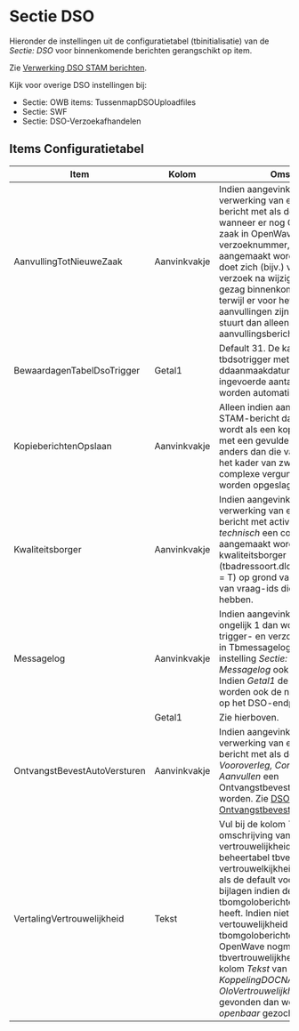 # Sectie DSO

Hieronder de instellingen uit de configuratietabel (tbinitialisatie) van de _Sectie: DSO_ voor binnenkomende berichten gerangschikt op item.

Zie [Verwerking DSO STAM berichten](/probleemoplossing/programmablokken/verwerking_dso_stam_berichten.md).

Kijk voor overige DSO instellingen bij:

- Sectie: OWB items: TussenmapDSOUploadfiles
- Sectie: SWF
- Sectie: DSO-Verzoekafhandelen

## Items Configuratietabel

| Item                         | Kolom        | Omschrijving                                                           |
|------------------------------|--------------|------------------------------------------------------------------------|
| AanvullingTotNieuweZaak      | Aanvinkvakje | Indien aangevinkt zal bij de verwerking van een DSO STAM-bericht met als doel _Aanvullen_ wanneer er nog GEEN bestaande zaak in OpenWave is voor het verzoeknummer, een nieuwe zaak aangemaakt worden. Deze situatie doet zich (bijv.) voor indien het DSO verzoek na wijzigen van bevoegd gezag binnenkomt in OpenWave terwijl er voor het originele verzoek al aanvullingen zijn geweest: het DSO stuurt dan alleen het laatste aanvullingsbericht naar OpenWave. |
| BewaardagenTabelDsoTrigger   | Getal1       | Default 31. De kaarten uit de tabel tbdsotrigger met een ddaanmaakdatum ouder dan de hier ingevoerde aantal dagen geleden, worden automatisch. |
| KopieberichtenOpslaan        | Aanvinkvakje | Alleen indien aangevinkt zal een DSO STAM-bericht dat gekwalificeerd wordt als een kopiebericht (dus o.a. met een gevulde behandeldienst anders dan die van de host) toch - in het kader van zwarte gaten bij complexe vergunningen - als zaak worden opgeslagen. |
| Kwaliteitsborger             | Aanvinkvakje | Indien aangevinkt zal bij de verwerking van een DSO STAM-bericht met activiteit _bouwactiviteit technisch_ een contactadres aangemaakt worden met de rol kwaliteitsborger (tbadressoort.dldsorolkwaliteitsborger = T) op grond van de aanwezigheid van vraag-ids die daarop betrekking hebben. |
| Messagelog                   | Aanvinkvakje | Indien aangevinkt en _Getal1_ is ongelijk 1 dan worden alleen de valide trigger- en verzoekberichten gelogd in Tbmessagelog (mits de algemene instelling _Sectie: OWB en Item: Messagelog_ ook aangevinkt is). Indien _Getal1_ de waarde 1 heeft, dan worden ook de niet valide berichten op het DSO-endpoint gelogd. |
|                              | Getal1       | Zie hierboven.                                                         |
| OntvangstBevestAutoVersturen | Aanvinkvakje | Indien aangevinkt zal bij de verwerking van een DSO STAM-bericht met als doel _Initieren, Vooroverleg, Conceptverzoek_ of _Aanvullen_ een Ontvangstbevestigingsmail verstuurd worden. Zie [DSO Ontvangstbevestiging sturen](/probleemoplossing/programmablokken/dso_ontvangstbevestiging.md) |
| VertalingVertrouwelijkheid   | Tekst        | Vul bij de kolom _Tekst_ de omschrijving van het vertrouwelijkheidsniveau (uit beheertabel tbvertrouwelijkheid: tegel vertrouwelkijkheidsindicatie) die geldt als de default voor vertrouwelijke DSO bijlagen indien de vertouwelijkheid (in tbomgoloberichten) de waarde T heeft. Indien niet gevonden, OF de vertouwelijkheid (in tbomgoloberichten) ius F dan zoekt OpenWave nogmaals in tbvertrouwelijkheid op grond van de kolom _Tekst_ van de Instelling _Sectie: KoppelingDOCNAARDMS Item: OloVertrouwelijkheid_, Nog niet gevonden dan wordt naar de tekst _openbaar_ gezocht |
